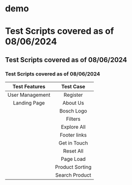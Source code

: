 # demo
# Test Scripts covered as of 08/06/2024
## Test Scripts covered as of 08/06/2024
### Test Scripts covered as of 08/06/2024

|Test Features  |Test Case   |
|:-----------:  |:--------:  |
|User Management|Register    |Sign in     |
|Landing Page   |About Us    |
|               |Bosch Logo  |
|               | Filters    |
|               |Explore All |
|               |Footer links|
|               |Get in Touch|
|               |Reset All   |
|               | Page Load  |
|               |Product Sorting|
|               |Search Product |
